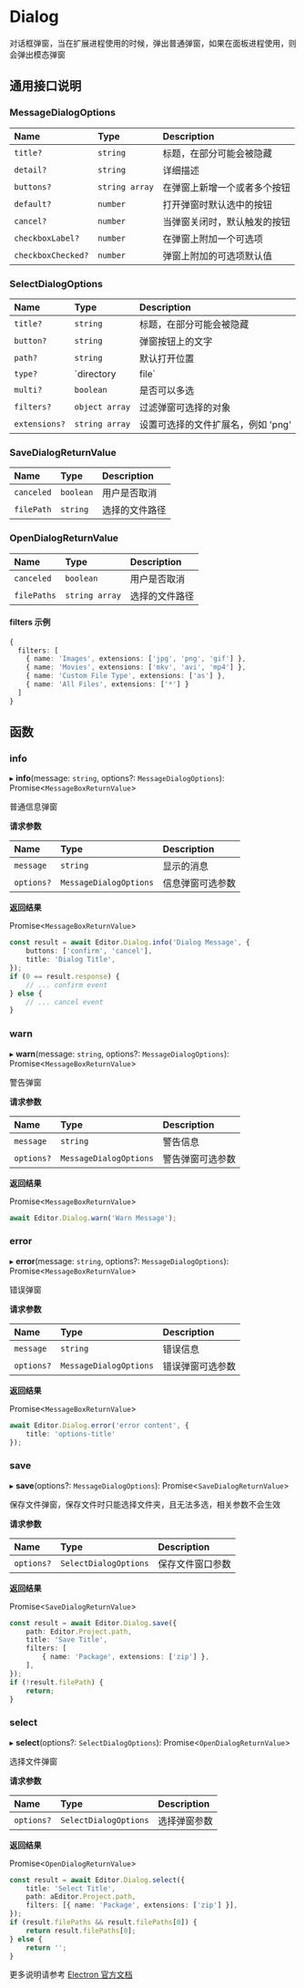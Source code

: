 # Dialog

对话框弹窗，当在扩展进程使用的时候，弹出普通弹窗，如果在面板进程使用，则会弹出模态弹窗

## 通用接口说明

### MessageDialogOptions

| Name                | Type                   | Description |
| :------------------ | :--------------------- | :-------------------------- |
| `title?`            | `string`               | 标题，在部分可能会被隐藏 |
| `detail?`           | `string`               | 详细描述 |
| `buttons?`          | `string array`         | 在弹窗上新增一个或者多个按钮 |
| `default?`          | `number`               | 打开弹窗时默认选中的按钮 |
| `cancel?`           | `number`               | 当弹窗关闭时，默认触发的按钮 |
| `checkboxLabel?`    | `number`               | 在弹窗上附加一个可选项 |
| `checkboxChecked?`  | `number`               | 弹窗上附加的可选项默认值 |

### SelectDialogOptions

| Name          | Type                   | Description |
| :------------ | :--------------------- | :-------------------------------- |
| `title?`      | `string`               | 标题，在部分可能会被隐藏 |
| `button?`     | `string`               | 弹窗按钮上的文字 |
| `path?`       | `string`               | 默认打开位置 |
| `type?`       | `directory | file`     | 是选择文件夹还是文件 |
| `multi?`      | `boolean`              | 是否可以多选 |
| `filters?`    | `object array`         | 过滤弹窗可选择的对象 |
| `extensions?` | `string array`         | 设置可选择的文件扩展名，例如 'png' |

### SaveDialogReturnValue

| Name          | Type                   | Description |
| :------------ | :--------------------- | :-------------------------------- |
| `canceled`    | `boolean`              | 用户是否取消 |
| `filePath`    | `string`               | 选择的文件路径 |

### OpenDialogReturnValue

| Name          | Type                   | Description |
| :------------ | :--------------------- | :-------------------------------- |
| `canceled`    | `boolean`              | 用户是否取消 |
| `filePaths`   | `string array`         | 选择的文件路径 |

#### filters 示例

```typescript
{
  filters: [
    { name: 'Images', extensions: ['jpg', 'png', 'gif'] },
    { name: 'Movies', extensions: ['mkv', 'avi', 'mp4'] },
    { name: 'Custom File Type', extensions: ['as'] },
    { name: 'All Files', extensions: ['*'] }
  ]
}
```

## 函数

### info

▸ **info**(message: `string`, options?: `MessageDialogOptions`): Promise<`MessageBoxReturnValue`\>

普通信息弹窗

**请求参数**

| Name       | Type                   | Description                          |
| :--------- | :--------------------- | :----------------------------------- |
| `message`  | `string`               | 显示的消息 |
| `options?` | `MessageDialogOptions` | 信息弹窗可选参数 |

**返回结果**

Promise<`MessageBoxReturnValue`\>

```typescript
const result = await Editor.Dialog.info('Dialog Message', {
    buttons: ['confirm', 'cancel'],
    title: 'Dialog Title',
});
if (0 == result.response) {
    // ... confirm event
} else {
    // ... cancel event
}
```

### warn

▸ **warn**(message: `string`, options?: `MessageDialogOptions`): Promise<`MessageBoxReturnValue`\>

警告弹窗

**请求参数**

| Name       | Type                   | Description                          |
| :--------- | :--------------------- | :----------------------------------- |
| `message`  | `string`               | 警告信息 |
| `options?` | `MessageDialogOptions` | 警告弹窗可选参数 |

**返回结果**

Promise<`MessageBoxReturnValue`\>

```typescript
await Editor.Dialog.warn('Warn Message');
```

### error

▸ **error**(message: `string`, options?: `MessageDialogOptions`): Promise<`MessageBoxReturnValue`\>

错误弹窗

**请求参数**

| Name       | Type                   | Description                          |
| :--------- | :--------------------- | :----------------------------------- |
| `message`  | `string`               | 错误信息 |
| `options?` | `MessageDialogOptions` | 错误弹窗可选参数 |

**返回结果**

Promise<`MessageBoxReturnValue`\>

```typescript
await Editor.Dialog.error('error content', {
    title: 'options-title'
});
```

### save

▸ **save**(options?: `MessageDialogOptions`): Promise<`SaveDialogReturnValue`\>

保存文件弹窗，保存文件时只能选择文件夹，且无法多选，相关参数不会生效

**请求参数**

| Name       | Type                  | Description                          |
| :--------- | :-------------------- | :----------------------------------- |
| `options?` | `SelectDialogOptions` | 保存文件窗口参数 |

**返回结果**

Promise<`SaveDialogReturnValue`\>

```typescript
const result = await Editor.Dialog.save({
    path: Editor.Project.path,
    title: 'Save Title',
    filters: [
        { name: 'Package', extensions: ['zip'] },
    ],
});
if (!result.filePath) {
    return;
}
```

### select

▸ **select**(options?: `SelectDialogOptions`): Promise<`OpenDialogReturnValue`\>

选择文件弹窗

**请求参数**

| Name       | Type                  | Description                          |
| :--------- | :-------------------- | :----------------------------------- |
| `options?` | `SelectDialogOptions` | 选择弹窗参数 |

**返回结果**

Promise<`OpenDialogReturnValue`\>

```typescript
const result = await Editor.Dialog.select({
    title: 'Select Title',
    path: aEditor.Project.path,
    filters: [{ name: 'Package', extensions: ['zip'] }],
});
if (result.filePaths && result.filePaths[0]) {
    return result.filePaths[0];
} else {
    return '';
}
```

更多说明请参考 [Electron 官方文档](https://www.electronjs.org/zh/docs/latest/api/dialog)